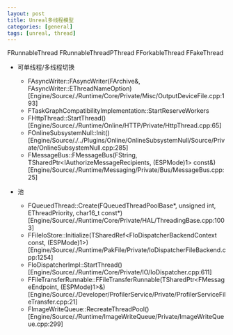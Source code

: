 ```yaml
---
layout: post
title: Unreal多线程模型
categories: [general]
tags: [unreal, thread]
---
```


FRunnableThread
FRunnableThreadPThread
FForkableThread
FFakeThread

* 可单线程/多线程切换
    * FAsyncWriter::FAsyncWriter(FArchive&, FAsyncWriter::EThreadNameOption) [Engine/Source/./Runtime/Core/Private/Misc/OutputDeviceFile.cpp:193]
    * FTaskGraphCompatibilityImplementation::StartReserveWorkers
    * FHttpThread::StartThread() [Engine/Source/./Runtime/Online/HTTP/Private/HttpThread.cpp:65]
    * FOnlineSubsystemNull::Init() [Engine/Source/./../Plugins/Online/OnlineSubsystemNull/Source/Private/OnlineSubsystemNull.cpp:285]
    * FMessageBus::FMessageBus(FString, TSharedPtr<IAuthorizeMessageRecipients, (ESPMode)1> const&) [Engine/Source/./Runtime/Messaging/Private/Bus/MessageBus.cpp:25]

* 池
    * FQueuedThread::Create(FQueuedThreadPoolBase*, unsigned int, EThreadPriority, char16_t const*) [Engine/Source/./Runtime/Core/Private/HAL/ThreadingBase.cpp:1003]
    * FFileIoStore::Initialize(TSharedRef<FIoDispatcherBackendContext const, (ESPMode)1>) [Engine/Source/./Runtime/PakFile/Private/IoDispatcherFileBackend.cpp:1254]
    * FIoDispatcherImpl::StartThread() [Engine/Source/./Runtime/Core/Private/IO/IoDispatcher.cpp:611]
    * FFileTransferRunnable::FFileTransferRunnable(TSharedPtr<FMessageEndpoint, (ESPMode)1>&) [Engine/Source/./Developer/ProfilerService/Private/ProfilerServiceFileTransfer.cpp:21]
    * FImageWriteQueue::RecreateThreadPool() [Engine/Source/./Runtime/ImageWriteQueue/Private/ImageWriteQueue.cpp:299]
